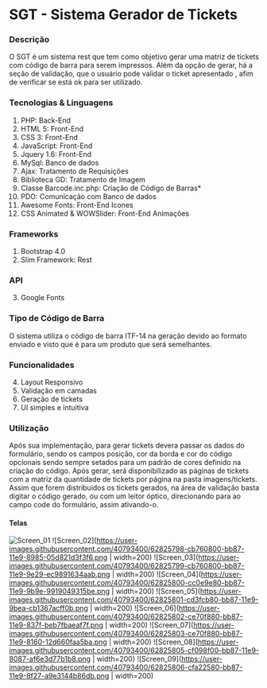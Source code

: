 # SGT - Sistema Gerador de Tickets

### Descrição
O SGT é um sistema rest que tem como objetivo gerar uma matriz de tickets com código de barra para serem impressos. Além da opção de gerar, há a seção de validação, que o usuário pode validar o ticket apresentado , afim de verificar se está ok para ser utilizado.

### Tecnologias & Linguagens
1. PHP: Back-End
1. HTML 5: Front-End
1. CSS 3: Front-End
1. JavaScript: Front-End
1. Jquery 1.6: Front-End
1. MySql: Banco de dados
1. Ajax: Tratamento de Requisições
1. Biblioteca GD: Tratamento de Imagem
1. Classe Barcode.inc.php: Criação de Código de Barras*
1. PDO: Comunicação com Banco de dados
1. Awesome Fonts: Front-End Icones
1. CSS Animated & WOWSlider: Front-End Animações

### Frameworks

1. Bootstrap 4.0
2. Slim Framework: Rest

### API
3. Google Fonts

### Tipo de Código de Barra
O sistema utiliza o código de barra ITF-14 na geração devido ao formato enviado e visto que é para um produto que será semelhantes.

### Funcionalidades
4. Layout Responsivo
4. Validação em camadas
4. Geração de tickets
4. UI simples e intuitiva

### Utilização
Após sua implementação, para gerar tickets devera passar os dados do formulário, sendo os campos posição, cor da borda e cor do código opcionais sendo sempre setados para um padrão de cores definido na criação do código. Após gerar, será disponibilizado as páginas de tickets com a matriz da quantidade de tickets por página na pasta imagens/tickets. Assim que forem distribuidos os tickets gerados, na área de validação basta digitar o código gerado, ou com um leitor óptico, direcionando para ao campo code do formulário, assim ativando-o.

#### Telas
![Screen_01](https://user-images.githubusercontent.com/40793400/62825797-cadd7180-bb87-11e9-8a0c-a21db79d9729.png)
![Screen_02](https://user-images.githubusercontent.com/40793400/62825798-cb760800-bb87-11e9-8985-05d821d3f3f6.png | width=200)
![Screen_03](https://user-images.githubusercontent.com/40793400/62825799-cb760800-bb87-11e9-9e29-ec9891634aab.png | width=200)
![Screen_04](https://user-images.githubusercontent.com/40793400/62825800-cc0e9e80-bb87-11e9-9b9e-9919049315be.png | width=200)
![Screen_05](https://user-images.githubusercontent.com/40793400/62825801-cd3fcb80-bb87-11e9-9bea-cb1367acff0b.png | width=200)
![Screen_06](https://user-images.githubusercontent.com/40793400/62825802-ce70f880-bb87-11e9-837f-beb7fbaeaf7f.png | width=200)
![Screen_07](https://user-images.githubusercontent.com/40793400/62825803-ce70f880-bb87-11e9-8160-12d660faa5ba.png | width=200)
![Screen_08](https://user-images.githubusercontent.com/40793400/62825805-cf098f00-bb87-11e9-8087-af6e3d77b1b8.png | width=200)
![Screen_09](https://user-images.githubusercontent.com/40793400/62825806-cfa22580-bb87-11e9-8f27-a9e3144b86db.png | width=200)
